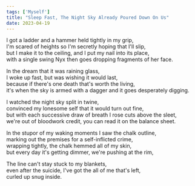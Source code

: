 ```yaml
---
tags: ['Myself']
title: "Sleep Fast, The Night Sky Already Poured Down On Us"
date: 2023-04-19
---
```


I got a ladder and a hammer held tightly in my grip,  
I'm scared of heights so I'm secretly hoping that I'll slip,  
but I make it to the ceiling, and I put my nail into its place,  
with a single swing Nyx then goes dropping fragments of her face.

In the dream that it was raining glass,  
I woke up fast, but was wishing it would last,  
because if there's one death that's worth the living,  
it's when the sky is armed with a dagger and it goes desperately digging.

I watched the night sky split in twine,  
convinced my lonesome self that it would turn out fine,  
but with each successive draw of breath I rose cuts above the sleet,  
we're out of bloodwork credit, you can read it on the balance sheet.

In the stupor of my waking moments I saw the chalk outline,  
marking out the premises for a self-inflicted crime,  
wrapping tightly, the chalk hemmed all of my skin,  
but every day it's getting dimmer, we're pushing at the rim,  

The line can't stay stuck to my blankets,  
even after the suicide, I've got the all of me that's left,  
curled up snug inside.
